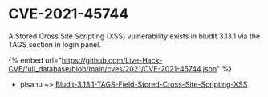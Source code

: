 # CVE-2021-45744

A Stored Cross Site Scripting (XSS) vulnerability exists in bludit 3.13.1 via the TAGS section in login panel.

{% embed url="https://github.com/Live-Hack-CVE/full_database/blob/main/cves/2021/CVE-2021-45744.json" %}


* plsanu ~> [Bludit-3.13.1-TAGS-Field-Stored-Cross-Site-Scripting-XSS](https://zeste.alice-snow.ru/2021/database/cve-2021-45744/bludit-3.13.1-tags-field-stored-cross-site-scripting-xss-plsanu)